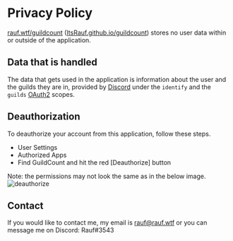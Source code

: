 # Privacy Policy

[rauf.wtf/guildcount](https://rauf.wtf/guildcount) ([ItsRauf.github.io/guildcount](https://ItsRauf.github.io/guildcount)) stores no user data within or outside of the application.

## Data that is handled
The data that gets used in the application is information about the user and the guilds they are in, provided by [Discord](https://discord.com) under the `identify` and the `guilds` [OAuth2](https://discord.com/developers/docs/topics/oauth2) scopes.

## Deauthorization
To deauthorize your account from this application, follow these steps.
- User Settings
- Authorized Apps
- Find GuildCount and hit the red [Deauthorize] button

Note: the permissions may not look the same as in the below image.
![deauthorize](https://img.rauf.wtf/q7kthSaOyC.png)

## Contact
If you would like to contact me, my email is [rauf@rauf.wtf](mailto:rauf@rauf.wtf) or you can message me on Discord: Rauf#3543
